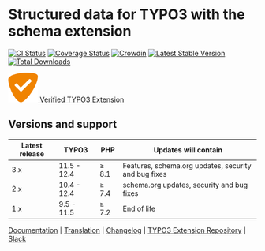 # Structured data for TYPO3 with the schema extension

[![CI Status](https://github.com/brotkrueml/schema/workflows/CI/badge.svg?branch=main)](https://github.com/brotkrueml/schema/actions?query=workflow%3ACI)
[![Coverage Status](https://coveralls.io/repos/github/brotkrueml/schema/badge.svg?branch=main)](https://coveralls.io/github/brotkrueml/schema?branch=main)
[![Crowdin](https://badges.crowdin.net/typo3-extension-schema/localized.svg)](https://crowdin.com/project/typo3-extension-schema)
[![Latest Stable Version](https://img.shields.io/packagist/v/brotkrueml/schema.svg?label=stable)](https://packagist.org/packages/brotkrueml/schema)
[![Total Downloads](https://img.shields.io/packagist/dt/brotkrueml/schema.svg)](https://packagist.org/packages/brotkrueml/schema)
<!-- [![Infection MSI](https://img.shields.io/endpoint?style=flat&url=https%3A%2F%2Fbadge-api.stryker-mutator.io%2Fgithub.com%2Fbrotkrueml%2Fschema%2Fmain)](https://dashboard.stryker-mutator.io/reports/github.com/brotkrueml/schema/main) -->

[![Verified TYPO3 Extension](Documentation/Images/verified.svg) Verified TYPO3 Extension](https://typo3.com/typo3-cms/verified-extensions-integrations-for-typo3/extensions/embedding-schemaorg-vocabulary-in-typo3)

## Versions and support

| Latest release | TYPO3       | PHP   | Updates will contain                                 |
|----------------|-------------|-------|------------------------------------------------------|
| 3.x            | 11.5 - 12.4 | ≥ 8.1 | Features, schema.org updates, security and bug fixes |
| 2.x            | 10.4 - 12.4 | ≥ 7.4 | schema.org updates, security and bug fixes           |
| 1.x            | 9.5 - 11.5  | ≥ 7.2 | End of life                                          |

[Documentation](https://docs.typo3.org/p/brotkrueml/schema/main/en-us/) |
[Translation](https://crowdin.com/project/typo3-extension-schema) |
[Changelog](https://github.com/brotkrueml/schema/blob/main/CHANGELOG.md) |
[TYPO3 Extension Repository](https://extensions.typo3.org/extension/schema) |
[Slack](https://typo3.slack.com/app_redirect?channel=CV36M73D5)
